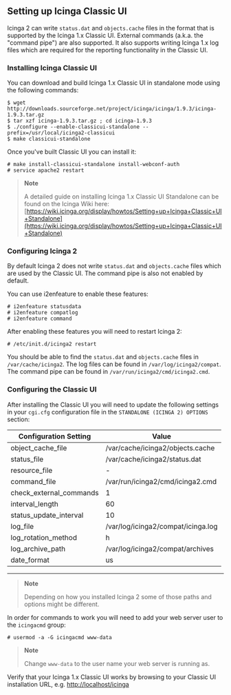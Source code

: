 ## Setting up Icinga Classic UI

Icinga 2 can write `status.dat` and `objects.cache` files in the format that
is supported by the Icinga 1.x Classic UI. External commands (a.k.a. the
"command pipe") are also supported. It also supports writing Icinga 1.x
log files which are required for the reporting functionality in the Classic UI.

### Installing Icinga Classic UI

You can download and build Icinga 1.x Classic UI in standalone mode using the
following commands:

    $ wget http://downloads.sourceforge.net/project/icinga/icinga/1.9.3/icinga-1.9.3.tar.gz
    $ tar xzf icinga-1.9.3.tar.gz ; cd icinga-1.9.3
    $ ./configure --enable-classicui-standalone --prefix=/usr/local/icinga2-classicui
    $ make classicui-standalone

Once you've built Classic UI you can install it:

    # make install-classicui-standalone install-webconf-auth
    # service apache2 restart

> **Note**
>
> A detailed guide on installing Icinga 1.x Classic UI Standalone can be
> found on the Icinga Wiki here:
> [https://wiki.icinga.org/display/howtos/Setting+up+Icinga+Classic+UI+Standalone](https://wiki.icinga.org/display/howtos/Setting+up+Icinga+Classic+UI+Standalone)

### Configuring Icinga 2

By default Icinga 2 does not write `status.dat` and `objects.cache` files which are used
by the Classic UI. The command pipe is also not enabled by default.

You can use i2enfeature to enable these features:

    # i2enfeature statusdata
    # i2enfeature compatlog
    # i2enfeature command

After enabling these features you will need to restart Icinga 2:

    # /etc/init.d/icinga2 restart

You should be able to find the `status.dat` and `objects.cache` files in
`/var/cache/icinga2`. The log files can be found in `/var/log/icinga2/compat`.
The command pipe can be found in `/var/run/icinga2/cmd/icinga2.cmd`.

### Configuring the Classic UI

After installing the Classic UI you will need to update the following
settings in your `cgi.cfg` configuration file in the `STANDALONE (ICINGA 2)
OPTIONS` section:

  Configuration Setting               |Value
  ------------------------------------|------------------------------------
  object\_cache\_file                 |/var/cache/icinga2/objects.cache
  status\_file                        |/var/cache/icinga2/status.dat
  resource\_file                      |-
  command\_file                       |/var/run/icinga2/cmd/icinga2.cmd
  check\_external\_commands           |1
  interval\_length                    |60
  status\_update\_interval            |10
  log\_file                           |/var/log/icinga2/compat/icinga.log
  log\_rotation\_method               |h
  log\_archive\_path                  |/var/log/icinga2/compat/archives
  date\_format                        |us
  ------------------------------------ ------------------------------------

> **Note**
>
> Depending on how you installed Icinga 2 some of those paths and options
> might be different.

In order for commands to work you will need to add your web server user to
the `icingacmd` group:

    # usermod -a -G icingacmd www-data

> **Note**
>
> Change `www-data` to the user name your web server is running as.

Verify that your Icinga 1.x Classic UI works by browsing to your Classic
UI installation URL, e.g.
[http://localhost/icinga](http://localhost/icinga)

